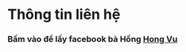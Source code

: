 # Thông tin liên hệ 
### Bấm vào để lấy facebook bà Hồng [Hong Vu](https://www.facebook.com/100015182469872)
